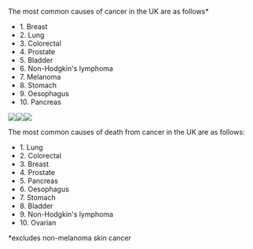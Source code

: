 The most common causes of cancer in the UK are as follows\*  
* 1\. Breast
* 2\. Lung
* 3\. Colorectal
* 4\. Prostate
* 5\. Bladder
* 6\. Non\-Hodgkin's lymphoma
* 7\. Melanoma
* 8\. Stomach
* 9\. Oesophagus
* 10\. Pancreas

  
[![](https://d32xxyeh8kfs8k.cloudfront.net/images_Passmedicine/pdd524b.png)](https://d32xxyeh8kfs8k.cloudfront.net/images_Passmedicine/pdd524b.png)[![](https://d32xxyeh8kfs8k.cloudfront.net/images_Passmedicine/pdd525b.png)](https://d32xxyeh8kfs8k.cloudfront.net/images_Passmedicine/pdd525b.png)[![](https://d32xxyeh8kfs8k.cloudfront.net/images_Passmedicine/pdd526b.png)](https://d32xxyeh8kfs8k.cloudfront.net/images_Passmedicine/pdd526b.png)  
  
The most common causes of death from cancer in the UK are as follows:  
* 1\. Lung
* 2\. Colorectal
* 3\. Breast
* 4\. Prostate
* 5\. Pancreas
* 6\. Oesophagus
* 7\. Stomach
* 8\. Bladder
* 9\. Non\-Hodgkin's lymphoma
* 10\. Ovarian

  
\*excludes non\-melanoma skin cancer